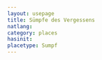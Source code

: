 ```yaml
---
layout: usepage
title: Sümpfe des Vergessens
natlang:
category: places
hasinit:
placetype: Sumpf
---
```

